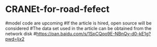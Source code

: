 # CRANEt-for-road-fefect
#model code are upcoming
#If the article is hired, open source will be considered 
#The data set used in the article can be obtained from the network disk
#https://pan.baidu.com/s/1SpCQqo9E-NBnQy-d0-kE1g?pwd=ljx2
